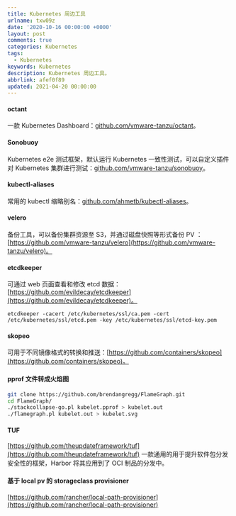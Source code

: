 ```yaml
---
title: Kubernetes 周边工具
urlname: txw09z
date: '2020-10-16 00:00:00 +0000'
layout: post
comments: true
categories: Kubernetes
tags:
  - Kubernetes
keywords: Kubernetes
description: Kubernetes 周边工具。
abbrlink: afef0f89
updated: 2021-04-20 00:00:00
---
```


#### octant

一款 Kubernetes Dashboard：[github.com/vmware-tanzu/octant](https://github.com/vmware-tanzu/octant)。

#### Sonobuoy

Kubernetes e2e 测试框架，默认运行 Kubernetes 一致性测试，可以自定义插件对 Kubernetes 集群进行测试：[github.com/vmware-tanzu/sonobuoy](https://github.com/vmware-tanzu/sonobuoy)。

#### kubectl-aliases

常用的 kubectl 缩略别名：[github.com/ahmetb/kubectl-aliases](https://github.com/ahmetb/kubectl-aliases)。

#### velero

备份工具，可以备份集群资源至 S3，并通过磁盘快照等形式备份 PV ：[https://github.com/vmware-tanzu/velero](https://github.com/vmware-tanzu/velero)。

#### etcdkeeper

可通过 web 页面查看和修改 etcd 数据：[https://github.com/evildecay/etcdkeeper](https://github.com/evildecay/etcdkeeper)。

```
etcdkeeper -cacert /etc/kubernetes/ssl/ca.pem -cert /etc/kubernetes/ssl/etcd.pem -key /etc/kubernetes/ssl/etcd-key.pem
```

#### skopeo

可用于不同镜像格式的转换和推送：[https://github.com/containers/skopeo](https://github.com/containers/skopeo)。

#### pprof 文件转成火焰图

```bash
git clone https://github.com/brendangregg/FlameGraph.git
cd FlameGraph/
./stackcollapse-go.pl kubelet.pprof > kubelet.out
./flamegraph.pl kubelet.out > kubelet.svg
```

#### TUF

[https://github.com/theupdateframework/tuf](https://github.com/theupdateframework/tuf)
一款通用的用于提升软件包分发安全性的框架，Harbor 将其应用到了 OCI 制品的分发中。

#### 基于 local pv 的 storageclass provisioner

[https://github.com/rancher/local-path-provisioner](https://github.com/rancher/local-path-provisioner)
